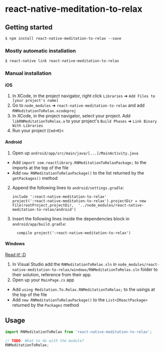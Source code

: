 
# react-native-meditation-to-relax

## Getting started

`$ npm install react-native-meditation-to-relax --save`

### Mostly automatic installation

`$ react-native link react-native-meditation-to-relax`

### Manual installation


#### iOS

1. In XCode, in the project navigator, right click `Libraries` ➜ `Add Files to [your project's name]`
2. Go to `node_modules` ➜ `react-native-meditation-to-relax` and add `RNMeditationToRelax.xcodeproj`
3. In XCode, in the project navigator, select your project. Add `libRNMeditationToRelax.a` to your project's `Build Phases` ➜ `Link Binary With Libraries`
4. Run your project (`Cmd+R`)<

#### Android

1. Open up `android/app/src/main/java/[...]/MainActivity.java`
  - Add `import com.reactlibrary.RNMeditationToRelaxPackage;` to the imports at the top of the file
  - Add `new RNMeditationToRelaxPackage()` to the list returned by the `getPackages()` method
2. Append the following lines to `android/settings.gradle`:
  	```
  	include ':react-native-meditation-to-relax'
  	project(':react-native-meditation-to-relax').projectDir = new File(rootProject.projectDir, 	'../node_modules/react-native-meditation-to-relax/android')
  	```
3. Insert the following lines inside the dependencies block in `android/app/build.gradle`:
  	```
      compile project(':react-native-meditation-to-relax')
  	```

#### Windows
[Read it! :D](https://github.com/ReactWindows/react-native)

1. In Visual Studio add the `RNMeditationToRelax.sln` in `node_modules/react-native-meditation-to-relax/windows/RNMeditationToRelax.sln` folder to their solution, reference from their app.
2. Open up your `MainPage.cs` app
  - Add `using Meditation.To.Relax.RNMeditationToRelax;` to the usings at the top of the file
  - Add `new RNMeditationToRelaxPackage()` to the `List<IReactPackage>` returned by the `Packages` method


## Usage
```javascript
import RNMeditationToRelax from 'react-native-meditation-to-relax';

// TODO: What to do with the module?
RNMeditationToRelax;
```
  